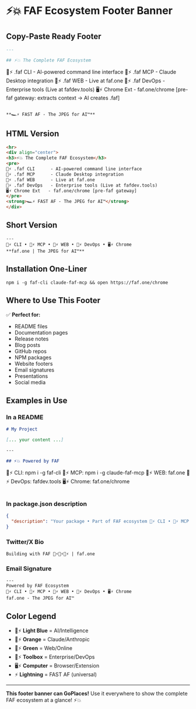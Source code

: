 # ⚡️💥 FAF Ecosystem Footer Banner

## Copy-Paste Ready Footer

```markdown
---

## ⚡️💥 The Complete FAF Ecosystem

```
🩵⚡️ .faf CLI      - AI-powered command line interface
🧡⚡️ .faf MCP      - Claude Desktop integration
💚⚡️ .faf WEB      - Live at faf.one
🧰⚡️ .faf DevOps   - Enterprise tools (Live at fafdev.tools)
🖥️⚡️ Chrome Ext   - faf.one/chrome [pre-faf gateway: extracts context → AI creates .faf]
```

**🏎️⚡️ FAST AF - The JPEG for AI™**
```

## HTML Version

```html
<hr>
<div align="center">
<h3>⚡️💥 The Complete FAF Ecosystem</h3>
<pre>
🩵⚡️ .faf CLI      - AI-powered command line interface
🧡⚡️ .faf MCP      - Claude Desktop integration
💚⚡️ .faf WEB      - Live at faf.one
🧰⚡️ .faf DevOps   - Enterprise tools (Live at fafdev.tools)
🖥️⚡️ Chrome Ext   - faf.one/chrome [pre-faf gateway]
</pre>
<strong>🏎️⚡️ FAST AF - The JPEG for AI™</strong>
</div>
```

## Short Version

```
---
🩵⚡️ CLI • 🧡⚡️ MCP • 💚⚡️ WEB • 🧰⚡️ DevOps • 🖥️⚡️ Chrome
**faf.one | The JPEG for AI™**
```

## Installation One-Liner

```
npm i -g faf-cli claude-faf-mcp && open https://faf.one/chrome
```

## Where to Use This Footer

✅ **Perfect for:**
- README files
- Documentation pages
- Release notes
- Blog posts
- GitHub repos
- NPM packages
- Website footers
- Email signatures
- Presentations
- Social media

## Examples in Use

### In a README
```markdown
# My Project

[... your content ...]

---

## ⚡️💥 Powered by FAF

```
🩵⚡️ CLI: npm i -g faf-cli
🧡⚡️ MCP: npm i -g claude-faf-mcp
💚⚡️ WEB: faf.one
🧰⚡️ DevOps: fafdev.tools
🖥️⚡️ Chrome: faf.one/chrome
```
```

### In package.json description
```json
{
  "description": "Your package • Part of FAF ecosystem 🩵⚡️ CLI • 🧡⚡️ MCP • 💚⚡️ WEB"
}
```

### Twitter/X Bio
```
Building with FAF 🩵⚡️🧡⚡️💚⚡️ | faf.one
```

### Email Signature
```
---
Powered by FAF Ecosystem
🩵⚡️ CLI • 🧡⚡️ MCP • 💚⚡️ WEB • 🧰⚡️ DevOps • 🖥️⚡️ Chrome
faf.one - The JPEG for AI™
```

## Color Legend

- 🩵⚡️ **Light Blue** = AI/Intelligence
- 🧡⚡️ **Orange** = Claude/Anthropic
- 💚⚡️ **Green** = Web/Online
- 🧰⚡️ **Toolbox** = Enterprise/DevOps
- 🖥️⚡️ **Computer** = Browser/Extension
- ⚡️ **Lightning** = FAST AF (universal)

---

**This footer banner can GoPlaces!** Use it everywhere to show the complete FAF ecosystem at a glance! ⚡️💥